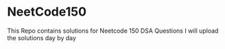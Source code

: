 # NeetCode150
This Repo contains solutions for Neetcode 150 DSA Questions 
I will upload the solutions day by day 
